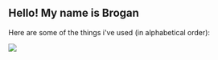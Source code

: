 ## Hello! My name is Brogan

<p align="center">
  <p>Here are some of the things i've used (in alphabetical order):</p>
  <a href="https://skillicons.dev">
    <img src="https://skillicons.dev/icons?i=arduino,bash,blender,c,cs,cpp,cloudflare,css,debian,bots,discordjs,dotnet,git,github,godot,html,java,js,kali,linkedin,linux,mongodb,mysql,nodejs,npm,p5js,py,regex,replit,stackoverflow,ubuntu,unity,vim,visualstudio,vscode,windows" />
  </a>
</p>
